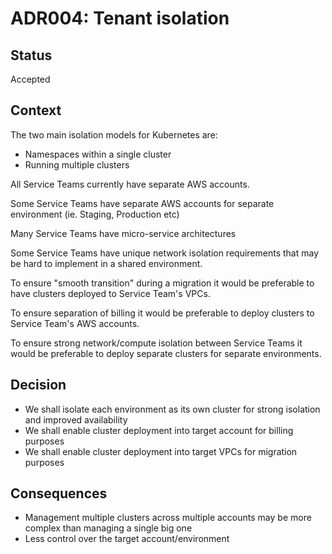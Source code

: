 # ADR004: Tenant isolation

## Status

Accepted

## Context

The two main isolation models for Kubernetes are:

* Namespaces within a single cluster
* Running multiple clusters

All Service Teams currently have separate AWS accounts.

Some Service Teams have separate AWS accounts for separate environment (ie. Staging, Production etc)

Many Service Teams have micro-service architectures

Some Service Teams have unique network isolation requirements that may be hard to implement in a shared environment.

To ensure "smooth transition" during a migration it would be preferable to have clusters deployed to Service Team's VPCs.

To ensure separation of billing it would be preferable to deploy clusters to Service Team's AWS accounts. 
 
To ensure strong network/compute isolation between Service Teams it would be preferable to deploy separate clusters for separate environments.

## Decision

* We shall isolate each environment as its own cluster for strong isolation and improved availability
* We shall enable cluster deployment into target account for billing purposes
* We shall enable cluster deployment into target VPCs for migration purposes

## Consequences

* Management multiple clusters across multiple accounts may be more complex than managing a single big one
* Less control over the target account/environment
